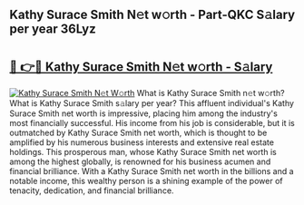 ## Kathy Surace Smith N𝚎t w𝚘rth - Part-QKC S𝚊lary per year 36Lyz

# <h2><a href="http://gc0dx2f.nevu.top/?p=Kathy+Surace+Smith">🔗 👉🔴 Kathy Surace Smith N𝚎t w𝚘rth - S𝚊lary</a></h2>

[![Kathy Surace Smith N𝚎t W𝚘rth](https://i.imgur.com/Oavwk0R.jpeg)](http://gc0dx2f.nevu.top/?p=Kathy+Surace+Smith)
What is Kathy Surace Smith n𝚎t w𝚘rth? What is Kathy Surace Smith s𝚊lary per year?
This affluent individual's Kathy Surace Smith net worth is impressive, placing him among the industry's most financially successful. His income from his job is considerable, but it is outmatched by Kathy Surace Smith net worth, which is thought to be amplified by his numerous business interests and extensive real estate holdings. This prosperous man, whose Kathy Surace Smith net worth is among the highest globally, is renowned for his business acumen and financial brilliance. With a Kathy Surace Smith net worth in the billions and a notable income, this wealthy person is a shining example of the power of tenacity, dedication, and financial brilliance.
